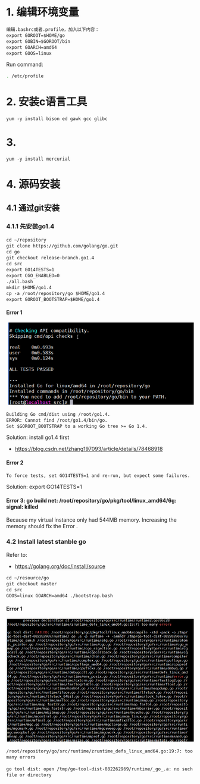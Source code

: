 # 1. 编辑环境变量
```
编辑.bashrc或者.profile，加入以下内容： 
export GOROOT=$HOME/go 
export GOBIN=$GOROOT/bin 
export GOARCH=amd64 
export GOOS=linux 
```
Run command:
```sh
. /etc/profile
```

# 2. 安装c语言工具
```
yum -y install bison ed gawk gcc glibc
```

# 3. 
```
yum -y install mercurial
```

# 4. 源码安装
## 4.1 通过git安装
### 4.1.1 先安装go1.4
```
cd ~/repository
git clone https://github.com/golang/go.git
cd go
git checkout release-branch.go1.4
cd src
export GO14TESTS=1
export CGO_ENABLED=0
./all.bash
mkdir $HOME/go1.4
cp -a /root/repository/go $HOME/go1.4
export GOROOT_BOOTSTRAP=$HOME/go1.4
```

####  Error 1
![ERROR1](https://github.com/qiyafafa/Work-Note/blob/master/images/go14_install.png)
```
Building Go cmd/dist using /root/go1.4.
ERROR: Cannot find /root/go1.4/bin/go.
Set $GOROOT_BOOTSTRAP to a working Go tree >= Go 1.4.
```
Solution: install go1.4 first
- https://blog.csdn.net/zhang197093/article/details/78468918

#### Error 2
```
To force tests, set GO14TESTS=1 and re-run, but expect some failures.
```

Solution: export GO14TESTS=1

#### Error 3: go build net: /root/repository/go/pkg/tool/linux_amd64/6g: signal: killed
Because my virtual instance only had 544MB memory. Increasing the memory should fix the Error .

### 4.2 Install latest stanble go
Refer to:
- https://golang.org/doc/install/source

```
cd ~/resource/go
git checkout master
cd src
GOOS=linux GOARCH=amd64 ./bootstrap.bash
```
#### Error 1
![ERROR](https://github.com/qiyafafa/Work-Note/blob/master/images/gomaster_error1.png)
```
/root/repository/go/src/runtime/zruntime_defs_linux_amd64.go:19:7: too many errors

go tool dist: open /tmp/go-tool-dist-082262969/runtime/_go_.a: no such file or directory
```

